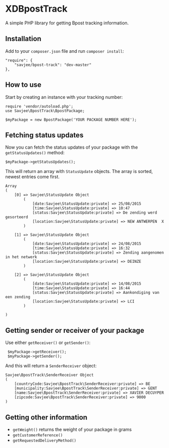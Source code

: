 # XDBpostTrack
A simple PHP library for getting Bpost tracking information.

## Installation
Add to your ``composer.json`` file and run ``composer install``:

    "require": {
        "savjee/bpost-track": "dev-master"
    },    


## How to use
Start by creating an instance with your tracking number:

    require 'vendor/autoload.php';
    use Savjee\BpostTrack\BpostPackage;

    $myPackage = new BpostPackage('YOUR PACKAGE NUMBER HERE');


## Fetching status updates
Now you can fetch the status updates of your package with the ``getStatusUpdates()`` method:

    $myPackage->getStatusUpdates();

   
This will return an array with ``StatusUpdate`` objects. The array is sorted, newest entries come first.

    Array
    (
        [0] => Savjee\StatusUpdate Object
            (
                [date:Savjee\StatusUpdate:private] => 25/08/2015
                [time:Savjee\StatusUpdate:private] => 10:47
                [status:Savjee\StatusUpdate:private] => De zending werd gesorteerd
                [location:Savjee\StatusUpdate:private] => NEW ANTWERPEN  X
            )
    
        [1] => Savjee\StatusUpdate Object
            (
                [date:Savjee\StatusUpdate:private] => 24/08/2015
                [time:Savjee\StatusUpdate:private] => 16:32
                [status:Savjee\StatusUpdate:private] => Zending aangenomen in het netwerk
                [location:Savjee\StatusUpdate:private] => DEINZE
            )
    
        [2] => Savjee\StatusUpdate Object
            (
                [date:Savjee\StatusUpdate:private] => 14/08/2015
                [time:Savjee\StatusUpdate:private] => 16:44
                [status:Savjee\StatusUpdate:private] => Aankondiging van een zending
                [location:Savjee\StatusUpdate:private] => LCI
            )
    
    )
    
## Getting sender or receiver of your package

Use either ``getReceiver()`` or ``getSender()``:

     $myPackage->getReceiver();
     $myPackage->getSender();
     
And this will return a ``SenderReceiver`` object:

    Savjee\BpostTrack\SenderReceiver Object
    (
        [countryCode:Savjee\BpostTrack\SenderReceiver:private] => BE
        [municipality:Savjee\BpostTrack\SenderReceiver:private] => GENT
        [name:Savjee\BpostTrack\SenderReceiver:private] => XAVIER DECUYPER
        [zipcode:Savjee\BpostTrack\SenderReceiver:private] => 9000
    )
    
## Getting other information

  * ``getWeight()`` returns the weight of your package in grams
  * ``getCustomerReference()``
  * ``getRequestedDeliveryMethod()``
  

